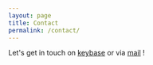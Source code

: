 ```yaml
---
layout: page
title: Contact
permalink: /contact/
---
```


Let's get in touch on [keybase](https://keybase.io/ezekiell/chat) or via [mail](mailto:blanc.hugo@protonmail.ch) !
